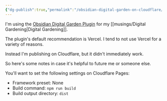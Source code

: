 ```yaml
---
{"dg-publish":true,"permalink":"/obsidian-digital-garden-on-cloudflare/"}
---
```


I'm using the [Obsidian Digital Garden Plugin](https://dg-docs.ole.dev) for my [[musings/Digital Gardening\|Digital Gardening]].

The plugin's default recommendation is Vercel. I tend to not use Vercel for a variety of reasons.

Instead I'm publishing on Cloudflare, but it didn't immediately work. 

So here's some notes in case it's helpful to future me or someone else.

You'll want to set the following settings on Cloudflare Pages:

- Framework preset: None
- Build command: `npm run build`
- Build output directory: `dist`